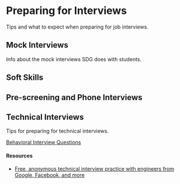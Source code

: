 # Preparing for Interviews

Tips and what to expect when preparing for job interviews.

## Mock Interviews

Info about the mock interviews SDG does with students.

## Soft Skills

## Pre-screening and Phone Interviews

## Technical Interviews

Tips for preparing for technical interviews.

[Behavioral Interview Questions](./assets/behavioral-interview-questions.pdf)

#### Resources

- [Free, anonymous technical interview practice with engineers from Google, Facebook, and more](https://interviewing.io/)

